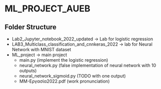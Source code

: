 # ML_PROJECT_AUEB

## Folder Structure
* Lab2_Jupyter_notebook_2022_updated -> Lab for logistic regression
* LAB3_Multiclass_classification_and_cnnkeras_2022 -> lab for Neural Network with MNIST dataset
* ML_project -> main project 
  * main.py (implement the logistic regression)
  * neural_network.py (false implementation of neural network with 10 outputs)
  * neural_network_sigmoid.py (TODO with one output) 
  * ΜΜ-Εργασία2022.pdf (work pronunciation)

